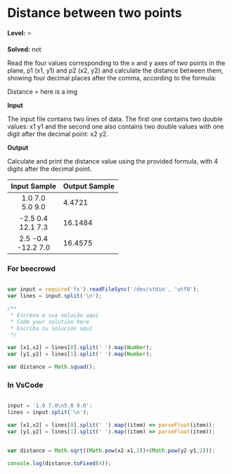 # Distance between two points 

**Level:** :star:

**Solved:** not

Read the four values corresponding to the x and y axes of two points in the plane, p1 (x1, y1) and p2 (x2, y2) and calculate the distance between them, showing four decimal places after the comma, according to the formula:

Distance = here is a img

**Input** 

The input file contains two lines of data. The first one contains two double values: x1 y1 and the second one also contains two double values with one digit after the decimal point: x2 y2.

**Output** 

Calculate and print the distance value using the provided formula, with 4 digits after the decimal point.

| Input Sample	| Output Sample|
|:--:|:--|
|1.0 7.0 <br> 5.0 9.0 | 4.4721 |
|-2.5 0.4 <br> 12.1 7.3|16.1484 |
| 2.5 -0.4 <br> -12.2 7.0 | 16.4575 |

### For beecrowd

```javascript 

var input = require('fs').readFileSync('/dev/stdin', 'utf8');
var lines = input.split('\n');

/**
 * Escreva a sua solução aqui
 * Code your solution here
 * Escriba su solución aquí
 */

var [x1,x2] = lines[0].split(' ').map(Number);
var [y1,y2] = lines[1].split(' ').map(Number);

var distance = Math.squad();


```

### In VsCode 

```javascript 

input = '1.0 7.0\n5.0 9.0';
lines = input.split('\n');

var [x1,x2] = lines[0].split(' ').map((item) => parseFloat(item));
var [y1,y2] = lines[1].split(' ').map((item) => parseFloat(item));


var distance = Math.sqrt((Math.pow(x2-x1,2))+(Math.pow(y2-y1,2)));

console.log(distance.toFixed(4));

```